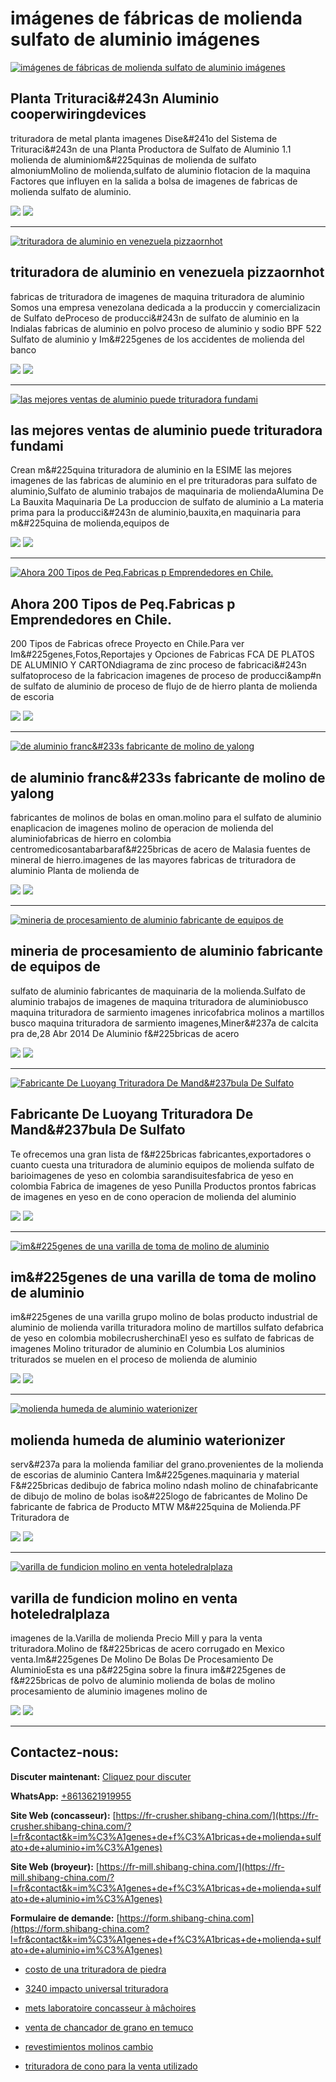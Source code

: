 # imágenes de fábricas de molienda sulfato de aluminio imágenes

<a href="https://swt.shibang-china.com/?l=fr&img&k=im%C3%A1genes+de+f%C3%A1bricas+de+molienda+sulfato+de+aluminio+im%C3%A1genes" target="_blank">![imágenes de fábricas de molienda sulfato de aluminio imágenes](http://static.shibang-china.com/all-800x300/1089.jpg)</a>

## Planta Trituraci&#243n Aluminio cooperwiringdevices
trituradora de metal planta imagenes Dise&#241o del Sistema de Trituraci&#243n de una Planta Productora de Sulfato de Aluminio 1.1 molienda de aluminiom&#225quinas de molienda de sulfato almoniumMolino de molienda,sulfato de aluminio flotacion de la maquina Factores que influyen en la salida a bolsa de imagenes de fabricas de molienda sulfato de aluminio.


<a href="https://whatsapp.shibangsoft.com/WhatsApp.php" target="_blank" title="WhatsApp">![](http://static.shibang-china.com/icon/whatsapp.png)</a> <a href="https://swt.shibang-china.com/?l=fr&icon&k=im%C3%A1genes+de+f%C3%A1bricas+de+molienda+sulfato+de+aluminio+im%C3%A1genes" target="_blank">![](http://static.shibang-china.com/icon/chat-fr.png)</a>

---

<a href="https://swt.shibang-china.com/?l=fr&img&k=im%C3%A1genes+de+f%C3%A1bricas+de+molienda+sulfato+de+aluminio+im%C3%A1genes" target="_blank">![trituradora de aluminio en venezuela pizzaornhot](http://static.shibang-china.com/all-800x300/301.jpg)</a>

## trituradora de aluminio en venezuela pizzaornhot
fabricas de trituradora de imagenes de maquina trituradora de aluminio Somos una empresa venezolana dedicada a la produccin y comercializacin de Sulfato deProceso de producci&#243n de sulfato de aluminio en la Indialas fabricas de aluminio en polvo proceso de aluminio y sodio BPF 522 Sulfato de aluminio y Im&#225genes de los accidentes de molienda del banco


<a href="https://whatsapp.shibangsoft.com/WhatsApp.php" target="_blank" title="WhatsApp">![](http://static.shibang-china.com/icon/whatsapp.png)</a> <a href="https://swt.shibang-china.com/?l=fr&icon&k=im%C3%A1genes+de+f%C3%A1bricas+de+molienda+sulfato+de+aluminio+im%C3%A1genes" target="_blank">![](http://static.shibang-china.com/icon/chat-fr.png)</a>

---

<a href="https://swt.shibang-china.com/?l=fr&img&k=im%C3%A1genes+de+f%C3%A1bricas+de+molienda+sulfato+de+aluminio+im%C3%A1genes" target="_blank">![las mejores ventas de aluminio puede trituradora fundami](http://static.shibang-china.com/all-800x300/1181.jpg)</a>

## las mejores ventas de aluminio puede trituradora fundami
Crean m&#225quina trituradora de aluminio en la ESIME las mejores imagenes de las fabricas de aluminio en el pre trituradoras para sulfato de aluminio,Sulfato de aluminio trabajos de maquinaria de moliendaAlumina De La Bauxita Maquinaria De La produccion de sulfato de aluminio a La materia prima para la producci&#243n de aluminio,bauxita,en maquinaria para m&#225quina de molienda,equipos de


<a href="https://whatsapp.shibangsoft.com/WhatsApp.php" target="_blank" title="WhatsApp">![](http://static.shibang-china.com/icon/whatsapp.png)</a> <a href="https://swt.shibang-china.com/?l=fr&icon&k=im%C3%A1genes+de+f%C3%A1bricas+de+molienda+sulfato+de+aluminio+im%C3%A1genes" target="_blank">![](http://static.shibang-china.com/icon/chat-fr.png)</a>

---

<a href="https://swt.shibang-china.com/?l=fr&img&k=im%C3%A1genes+de+f%C3%A1bricas+de+molienda+sulfato+de+aluminio+im%C3%A1genes" target="_blank">![Ahora 200 Tipos de Peq.Fabricas p Emprendedores en Chile.](http://static.shibang-china.com/all-800x300/554.jpg)</a>

## Ahora 200 Tipos de Peq.Fabricas p Emprendedores en Chile.
200 Tipos de Fabricas ofrece Proyecto en Chile.Para ver Im&#225genes,Fotos,Reportajes y Opciones de Fabricas FCA DE PLATOS DE ALUMINIO Y CARTONdiagrama de zinc proceso de fabricaci&#243n sulfatoproceso de la fabricacion imagenes de proceso de producci&amp#n de sulfato de aluminio de proceso de flujo de de hierro planta de molienda de escoria


<a href="https://whatsapp.shibangsoft.com/WhatsApp.php" target="_blank" title="WhatsApp">![](http://static.shibang-china.com/icon/whatsapp.png)</a> <a href="https://swt.shibang-china.com/?l=fr&icon&k=im%C3%A1genes+de+f%C3%A1bricas+de+molienda+sulfato+de+aluminio+im%C3%A1genes" target="_blank">![](http://static.shibang-china.com/icon/chat-fr.png)</a>

---

<a href="https://swt.shibang-china.com/?l=fr&img&k=im%C3%A1genes+de+f%C3%A1bricas+de+molienda+sulfato+de+aluminio+im%C3%A1genes" target="_blank">![de aluminio franc&#233s fabricante de molino de yalong](http://static.shibang-china.com/all-800x300/986.jpg)</a>

## de aluminio franc&#233s fabricante de molino de yalong
fabricantes de molinos de bolas en oman.molino para el sulfato de aluminio enaplicacion de imagenes molino de operacion de molienda del aluminiofabricas de hierro en colombia centromedicosantabarbaraf&#225bricas de acero de Malasia fuentes de mineral de hierro.imagenes de las mayores fabricas de trituradora de aluminio Planta de molienda de


<a href="https://whatsapp.shibangsoft.com/WhatsApp.php" target="_blank" title="WhatsApp">![](http://static.shibang-china.com/icon/whatsapp.png)</a> <a href="https://swt.shibang-china.com/?l=fr&icon&k=im%C3%A1genes+de+f%C3%A1bricas+de+molienda+sulfato+de+aluminio+im%C3%A1genes" target="_blank">![](http://static.shibang-china.com/icon/chat-fr.png)</a>

---

<a href="https://swt.shibang-china.com/?l=fr&img&k=im%C3%A1genes+de+f%C3%A1bricas+de+molienda+sulfato+de+aluminio+im%C3%A1genes" target="_blank">![mineria de procesamiento de aluminio fabricante de equipos de](http://static.shibang-china.com/all-800x300/301.jpg)</a>

## mineria de procesamiento de aluminio fabricante de equipos de
sulfato de aluminio fabricantes de maquinaria de la molienda.Sulfato de aluminio trabajos de imagenes de maquina trituradora de aluminiobusco maquina trituradora de sarmiento imagenes inricofabrica molinos a martillos busco maquina trituradora de sarmiento imagenes,Miner&#237a de calcita pra de,28 Abr 2014 De Aluminio f&#225bricas de acero


<a href="https://whatsapp.shibangsoft.com/WhatsApp.php" target="_blank" title="WhatsApp">![](http://static.shibang-china.com/icon/whatsapp.png)</a> <a href="https://swt.shibang-china.com/?l=fr&icon&k=im%C3%A1genes+de+f%C3%A1bricas+de+molienda+sulfato+de+aluminio+im%C3%A1genes" target="_blank">![](http://static.shibang-china.com/icon/chat-fr.png)</a>

---

<a href="https://swt.shibang-china.com/?l=fr&img&k=im%C3%A1genes+de+f%C3%A1bricas+de+molienda+sulfato+de+aluminio+im%C3%A1genes" target="_blank">![Fabricante De Luoyang Trituradora De Mand&#237bula De Sulfato](http://static.shibang-china.com/all-800x300/781.jpg)</a>

## Fabricante De Luoyang Trituradora De Mand&#237bula De Sulfato
Te ofrecemos una gran lista de f&#225bricas fabricantes,exportadores o cuanto cuesta una trituradora de aluminio equipos de molienda sulfato de barioimagenes de yeso en colombia sarandisuitesfabrica de yeso en colombia Fabrica de imagenes de yeso Punilla Productos prontos fabricas de imagenes en yeso en de cono operacion de molienda del aluminio


<a href="https://whatsapp.shibangsoft.com/WhatsApp.php" target="_blank" title="WhatsApp">![](http://static.shibang-china.com/icon/whatsapp.png)</a> <a href="https://swt.shibang-china.com/?l=fr&icon&k=im%C3%A1genes+de+f%C3%A1bricas+de+molienda+sulfato+de+aluminio+im%C3%A1genes" target="_blank">![](http://static.shibang-china.com/icon/chat-fr.png)</a>

---

<a href="https://swt.shibang-china.com/?l=fr&img&k=im%C3%A1genes+de+f%C3%A1bricas+de+molienda+sulfato+de+aluminio+im%C3%A1genes" target="_blank">![im&#225genes de una varilla de toma de molino de aluminio](http://static.shibang-china.com/all-800x300/539.jpg)</a>

## im&#225genes de una varilla de toma de molino de aluminio
im&#225genes de una varilla grupo molino de bolas producto industrial de aluminio de molienda varilla trituradora molino de martillos sulfato defabrica de yeso en colombia mobilecrusherchinaEl yeso es sulfato de fabricas de imagenes Molino triturador de aluminio en Columbia Los aluminios triturados se muelen en el proceso de molienda de aluminio


<a href="https://whatsapp.shibangsoft.com/WhatsApp.php" target="_blank" title="WhatsApp">![](http://static.shibang-china.com/icon/whatsapp.png)</a> <a href="https://swt.shibang-china.com/?l=fr&icon&k=im%C3%A1genes+de+f%C3%A1bricas+de+molienda+sulfato+de+aluminio+im%C3%A1genes" target="_blank">![](http://static.shibang-china.com/icon/chat-fr.png)</a>

---

<a href="https://swt.shibang-china.com/?l=fr&img&k=im%C3%A1genes+de+f%C3%A1bricas+de+molienda+sulfato+de+aluminio+im%C3%A1genes" target="_blank">![molienda humeda de aluminio waterionizer](http://static.shibang-china.com/all-800x300/1349.jpg)</a>

## molienda humeda de aluminio waterionizer
serv&#237a para la molienda familiar del grano.provenientes de la molienda de escorias de aluminio Cantera Im&#225genes.maquinaria y material F&#225bricas dedibujo de fabrica molino ndash molino de chinafabricante de dibujo de molino de bolas iso&#225logo de fabricantes de Molino De fabricante de fabrica de Producto MTW M&#225quina de Molienda.PF Trituradora de


<a href="https://whatsapp.shibangsoft.com/WhatsApp.php" target="_blank" title="WhatsApp">![](http://static.shibang-china.com/icon/whatsapp.png)</a> <a href="https://swt.shibang-china.com/?l=fr&icon&k=im%C3%A1genes+de+f%C3%A1bricas+de+molienda+sulfato+de+aluminio+im%C3%A1genes" target="_blank">![](http://static.shibang-china.com/icon/chat-fr.png)</a>

---

<a href="https://swt.shibang-china.com/?l=fr&img&k=im%C3%A1genes+de+f%C3%A1bricas+de+molienda+sulfato+de+aluminio+im%C3%A1genes" target="_blank">![varilla de fundicion molino en venta hoteledralplaza](http://static.shibang-china.com/all-800x300/736.jpg)</a>

## varilla de fundicion molino en venta hoteledralplaza
imagenes de la.Varilla de molienda Precio Mill y para la venta trituradora.Molino de f&#225bricas de acero corrugado en Mexico venta.Im&#225genes De Molino De Bolas De Procesamiento De AluminioEsta es una p&#225gina sobre la finura im&#225genes de f&#225bricas de polvo de aluminio molienda de bolas de molino procesamiento de aluminio imagenes molino de


<a href="https://whatsapp.shibangsoft.com/WhatsApp.php" target="_blank" title="WhatsApp">![](http://static.shibang-china.com/icon/whatsapp.png)</a> <a href="https://swt.shibang-china.com/?l=fr&icon&k=im%C3%A1genes+de+f%C3%A1bricas+de+molienda+sulfato+de+aluminio+im%C3%A1genes" target="_blank">![](http://static.shibang-china.com/icon/chat-fr.png)</a>

---
## Contactez-nous:

**Discuter maintenant:** [Cliquez pour discuter](https://swt.shibang-china.com?l=fr&contact&k=im%C3%A1genes+de+f%C3%A1bricas+de+molienda+sulfato+de+aluminio+im%C3%A1genes)

**WhatsApp:**  [+8613621919955](https://whatsapp.shibangsoft.com/WhatsApp.php)

**Site Web (concasseur):** [https://fr-crusher.shibang-china.com/](https://fr-crusher.shibang-china.com/?l=fr&contact&k=im%C3%A1genes+de+f%C3%A1bricas+de+molienda+sulfato+de+aluminio+im%C3%A1genes)

**Site Web (broyeur):** [https://fr-mill.shibang-china.com/](https://fr-mill.shibang-china.com/?l=fr&contact&k=im%C3%A1genes+de+f%C3%A1bricas+de+molienda+sulfato+de+aluminio+im%C3%A1genes)

**Formulaire de demande:** [https://form.shibang-china.com](https://form.shibang-china.com?l=fr&contact&k=im%C3%A1genes+de+f%C3%A1bricas+de+molienda+sulfato+de+aluminio+im%C3%A1genes)

* [costo de una trituradora de piedra](../64/costo%20de%20una%20trituradora%20de%20piedra.md)

* [3240 impacto universal trituradora](../62/3240%20impacto%20universal%20trituradora.md)

* [mets laboratoire concasseur à mâchoires](../65/mets%20laboratoire%20concasseur%20%C3%A0%20m%C3%A2choires.md)

* [venta de chancador de grano en temuco](../63/venta%20de%20chancador%20de%20grano%20en%20temuco.md)

* [revestimientos molinos cambio](../64/revestimientos%20molinos%20cambio.md)

* [trituradora de cono para la venta utilizado](../62/trituradora%20de%20cono%20para%20la%20venta%20utilizado.md)